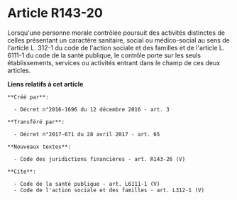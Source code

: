 # Article R143-20

Lorsqu'une personne morale contrôlée poursuit des activités distinctes de celles présentant un caractère sanitaire, social ou
médico-social au sens de l'article L. 312-1 du code de l'action sociale et des familles et de l'article L. 6111-1 du code de
la santé publique, le contrôle porte sur les seuls établissements, services ou activités entrant dans le champ de ces deux
articles.

**Liens relatifs à cet article**

	**Créé par**:

	  - Décret n°2016-1696 du 12 décembre 2016 - art. 3

	**Transféré par**:

	  - Décret n°2017-671 du 28 avril 2017 - art. 65

	**Nouveaux textes**:

	  - Code des juridictions financières - art. R143-26 (V)

	**Cite**:

	  - Code de la santé publique - art. L6111-1 (V)
	  - Code de l'action sociale et des familles - art. L312-1 (V)
